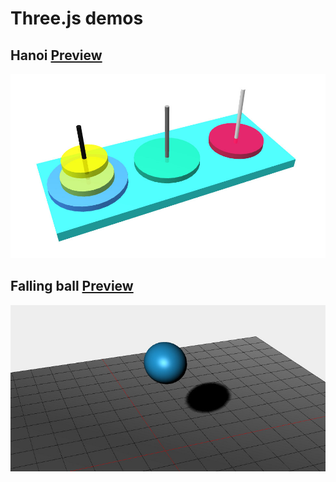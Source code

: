 # Three.js demos

## Hanoi [Preview](http://zhang2333.github.io/js-playthings/threejs/src/hanoi/index.html)

![](https://raw.githubusercontent.com/zhang2333/js-playthings/gh-pages/threejs/screenshots/hanoi.jpg)

## Falling ball [Preview](http://zhang2333.github.io/js-playthings/threejs/falling-ball.html)

![](https://raw.githubusercontent.com/zhang2333/js-playthings/gh-pages/threejs/screenshots/falling-ball.jpg)
